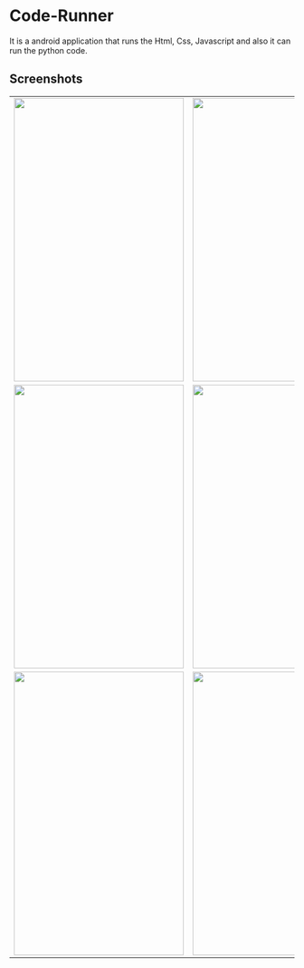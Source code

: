 
# Code-Runner

It is a android application that runs the Html, Css, Javascript and also it can run the python code.


## Screenshots

<table>
  <tr>
    <td><img src="https://user-images.githubusercontent.com/68787547/147868971-0d8c13d5-748b-4d4c-9a0b-7f30bc56c423.png" width="300" height="500"></td>
    <td><img src="https://user-images.githubusercontent.com/68787547/147868975-38f6a29c-2407-4b16-b779-65a73accdca4.png" width="300" height="500"></td>
    <td><img src="https://user-images.githubusercontent.com/68787547/147868978-1aa13398-b8fc-44ce-8cb0-bc90c26132d2.png" width="300" height="500"></td>
  </tr>
  <tr>
    <td><img src="https://user-images.githubusercontent.com/68787547/147868980-8e9b5aaa-e226-43ed-aff8-2d7a74b296da.png" width="300" height="500"></td>
    <td><img src="https://user-images.githubusercontent.com/68787547/147868981-d1eb8f9c-f3f3-40b3-9ca6-dfccc239a103.png" width="300" height="500"></td>
    <td><img src="https://user-images.githubusercontent.com/68787547/147868983-f1c35af9-a9c6-4fa9-8a3f-f77dd9d50fad.png" width="300" height="500"></td>
  </tr>
  <tr>
    <td><img src="https://user-images.githubusercontent.com/68787547/147868984-06a0b969-47b8-4e1f-932b-7a41f4bf1a17.png" width="300" height="500"></td>
    <td><img src="https://user-images.githubusercontent.com/68787547/147868986-59ade55d-8380-4172-a426-668c47280959.png" width="300" height="500"></td>
  </tr>
</table>
